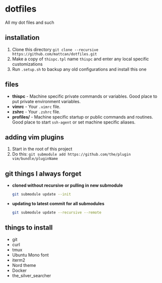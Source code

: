 # dotfiles

All my dot files and such

## installation

1. Clone this directory `git clone --recursive https://github.com/mattcan/dotfiles.git`
1. Make a copy of `thispc.tpl` name `thispc` and enter any local specific customizations
1. Run `.setup.sh` to backup any old configurations and install this one

## files

* **thispc** - Machine specific private commands or variables. Good place to put
  private environment variables.
* **vimrc** - Your `.vimrc` file.
* **zshrc** - Your `.zshrc` file.
* **profiles/** - Machine specific startup or public commands and routines. Good
  place to start `ssh-agent` or set machine specific aliases.

## adding vim plugins

1. Start in the root of this project
1. Do this: `git submodule add https://github.com/the/plugin
   vim/bundle/pluginName`

## git things I always forget

* **cloned without recursive or pulling in new submodule**

  ```sh
  git submodule update --init
  ```

* **updating to latest commit for all submodules**

  ```sh
  git submodule update --recursive --remote
  ```

## things to install

* git
* curl
* tmux
* Ubuntu Mono font
* iterm2
* Nord theme
* Docker
* the_silver_searcher
